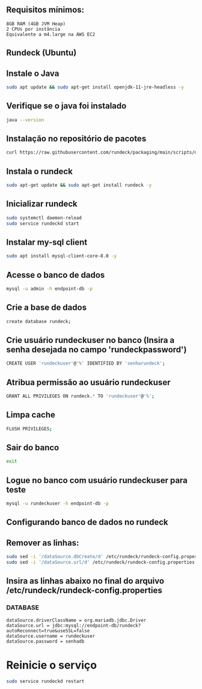 ## Requisitos mínimos:
```
8GB RAM (4GB JVM Heap)
2 CPUs por instância
Equivalente a m4.large na AWS EC2
```

## Rundeck (Ubuntu)

## Instale o Java
```bash
sudo apt update && sudo apt-get install openjdk-11-jre-headless -y
```

## Verifique se o java foi instalado
```bash
java --version
```

## Instalação no repositório de pacotes
```bash
curl https://raw.githubusercontent.com/rundeck/packaging/main/scripts/deb-setup.sh 2> /dev/null | sudo bash -s rundeck
```

## Instala o rundeck
```bash
sudo apt-get update && sudo apt-get install rundeck -y
```

## Inicializar rundeck
```bash
sudo systemctl daemon-reload
sudo service rundeckd start
```

## Instalar my-sql client
```bash
sudo apt install mysql-client-core-8.0 -y
```

## Acesse o banco de dados
```bash
mysql -u admin -h endpoint-db -p
```

## Crie a base de dados
```bash
create database rundeck;
```

## Crie usuário rundeckuser no banco (Insira a senha desejada no campo 'rundeckpassword')
```bash
CREATE USER 'rundeckuser'@'%' IDENTIFIED BY 'senharundeck';
```

## Atribua permissão ao usuário rundeckuser
```bash
GRANT ALL PRIVILEGES ON rundeck.* TO 'rundeckuser'@'%';
```

## Limpa cache
```bash
FLUSH PRIVILEGES;
```

## Sair do banco
```bash
exit
```

## Logue no banco com usuário rundeckuser para teste
```bash
mysql -u rundeckuser -h endpoint-db -p
```

## Configurando banco de dados no rundeck
## Remover as linhas:
```bash
sudo sed -i '/dataSource.dbCreate/d' /etc/rundeck/rundeck-config.properties
sudo sed -i '/dataSource.url/d' /etc/rundeck/rundeck-config.properties 
```

## Insira as linhas abaixo no final do arquivo /etc/rundeck/rundeck-config.properties
### DATABASE
```
dataSource.driverClassName = org.mariadb.jdbc.Driver 
dataSource.url = jdbc:mysql://endpoint-db/rundeck? autoReconnect=true&useSSL=false 
dataSource.username = rundeckuser 
dataSource.password = senhadb
```

# Reinicie o serviço
```bash
sudo service rundeckd restart
```
